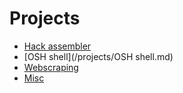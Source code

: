 # Projects

* [Hack assembler](/projects/Hack-Assembler.md)
* [OSH shell](/projects/OSH shell.md)
* [Webscraping](/projects/webscraping)
* [Misc](/projects/misc)
